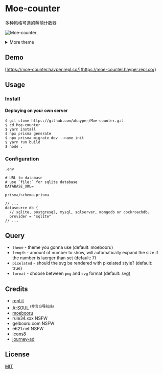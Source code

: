# Moe-counter

多种风格可选的萌萌计数器

![Moe-counter](https://moe-counter.hayper.repl.co/count/Moe-counter.github?format=png)

<details>
<summary>More theme</summary>

##### asoul

![asoul](https://moe-counter.hayper.repl.co/count/demo?theme=asoul&format=png)

##### moebooru

![moebooru](https://moe-counter.hayper.repl.co/count/demo?theme=moebooru&format=png)

##### rule34

![Rule34](https://moe-counter.hayper.repl.co/count/demo?theme=rule34)

##### gelbooru

![Gelbooru](https://moe-counter.hayper.repl.co/count/demo?theme=gelbooru&format=png)

##### e621

![e621](https://moe-counter.hayper.repl.co/count/demo?theme=e621&format=png)

  <details>
    <summary>NSFW</summary>

##### moebooru-h

##### gelbooru-h

  </details>
</details>

## Demo

[https://moe-counter.hayper.repl.co/](https://moe-counter.hayper.repl.co/)

## Usage

### Install

#### Deploying on your own server

```shell
$ git clone https://github.com/xhayper/Moe-counter.git
$ cd Moe-counter
$ yarn install
$ npx prisma generate
$ npx prisma migrate dev --name init
$ yarn run build
$ node .
```

### Configuration

`.env`

```env
# URL to database
# use `file:` for sqlite database
DATABASE_URL=
```

`prisma/schema.prisma`

```prisma
// ...
datasource db {
  // sqlite, postgresql, mysql, sqlserver, mongodb or cockroachdb.
  provider = "sqlite"
// ...
```

## Query

- `theme` - theme you gonna use (default: moebooru)
- `length` - amount of number to show, will automatically expand the size if the number is laerger than set (default: 7)
- `pixelated` - should the svg be rendered with pixelated style? (default: true)
- `format` - choose between `png` and `svg` format (default: svg)

## Credits

- [repl.it](https://repl.it/)
- [A-SOUL](https://www.asoulworld.com/) <sup>(非官方导航站)</sup>
- [moebooru](https://github.com/moebooru/moebooru)
- rule34.xxx NSFW
- gelbooru.com NSFW
- e621.net NSFW
- [Icons8](https://icons8.com/icons/set/star)
- [journey-ad](https://github.com/journey-ad/)

## License

[MIT](LICENSE)
